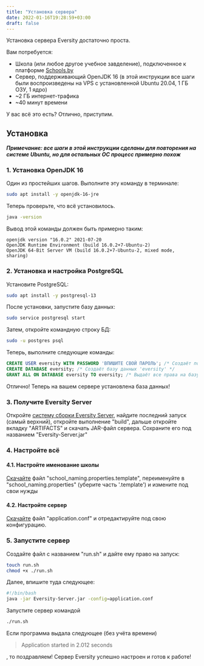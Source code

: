 ```yaml
---
title: "Установка сервера"
date: 2022-01-16T19:28:59+03:00
draft: false
---
```


Установка сервера Eversity достаточно проста.

Вам потребуется:

- Школа (или любое другое учебное завделение), подключенное к платформе [Schools.by](https://schools.by)
- Сервер, поддерживающий OpenJDK 16 (в этой инструкции все шаги были воспроизведены на VPS с установленной Ubuntu 20.04,
1 ГБ ОЗУ, 1 ядро)
- ~2 ГБ интернет-трафика
- ~40 минут времени

У вас всё это есть? Отлично, приступим.

## Установка

_**Примечание: все шаги в этой инструкции сделаны для повторения на системе Ubuntu, но для остальных ОС процесс примерно похож**_

### 1. Установка OpenJDK 16

Один из простейших шагов. Выполните эту команду в терминале:

``` bash
sudo apt install -y openjdk-16-jre
```
Теперь проверьте, что всё установилось.

``` bash
java -version
```
Вывод этой команды должен быть примерно таким:

```
openjdk version "16.0.2" 2021-07-20
OpenJDK Runtime Environment (build 16.0.2+7-Ubuntu-2)
OpenJDK 64-Bit Server VM (build 16.0.2+7-Ubuntu-2, mixed mode, sharing)
```

### 2. Установка и настройка PostgreSQL

Установите PostgreSQL:
``` bash
sudo apt install -y postgresql-13
```

После установки, запустите базу данных:
``` bash
sudo service postgresql start
```

Затем, откройте командную строку БД:
``` bash
sudo -u postgres psql
```

Теперь, выполните следующие команды:

``` sql
CREATE USER eversity WITH PASSWORD 'ВПИШИТЕ СВОЙ ПАРОЛЬ'; /* Создаёт пользователя eversity с заданным паролем */
CREATE DATABASE eversity; /* Создаёт базу данных 'eversity' */
GRANT ALL ON DATABASE eversity TO eversity; /* Выдаёт все права на базу данных пользователю 'eversity' */
```

Отлично! Теперь на вашем сервере установлена база данных!

### 3. Получите Eversity Server

Откройте [систему сборки Eversity Server](https://app.circleci.com/pipelines/github/enrollie/Eversity-Server), найдите последний запуск (самый верхний), откройте выполнение "build",
дальше откройте вкладку "ARTIFACTS" и скачать JAR-файл сервера. Сохраните его под названием "Eversity-Server.jar"

### 4. Настройте всё

#### 4.1. Настройте именование школы

[Скачайте](https://github.com/enrollie/Eversity-Server/raw/main/school_naming.properties.template) файл "school_naming.properties.template", переименуйте в "school_naming.properties" (уберите часть '.template') и измените под свои нужды

#### 4.2. Настройте сервер

[Скачайте](https://github.com/enrollie/Eversity-Server/raw/main/src/main/resources/application.conf) файл "application.conf" и отредактируйте под свою конфигурацию.

### 5. Запустите сервер

Создайте файл с названием "run.sh" и дайте ему право на запуск:
``` bash
touch run.sh
chmod +x ./run.sh
```

Далее, впишите туда следующее:
``` bash
#!/bin/bash
java -jar Eversity-Server.jar -config=application.conf
```

Запустите сервер командой
``` bash
./run.sh
```

Если программа выдала следующее (без учёта времени)
> Application started in 2.012 seconds

, то поздравляем! Сервер Eversity успешно настроен и готов к работе!
